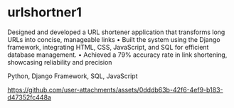 # urlshortner1
Designed and developed a URL shortener application that transforms long URLs into concise, manageable links
• Built the system using the Django framework, integrating HTML, CSS, JavaScript, and SQL for efficient database
management.
• Achieved a 79% accuracy rate in link shortening, showcasing reliability and precision

Python, Django Framework, SQL, JavaScript


https://github.com/user-attachments/assets/0dddb63b-42f6-4ef9-b183-d47352fc448a

